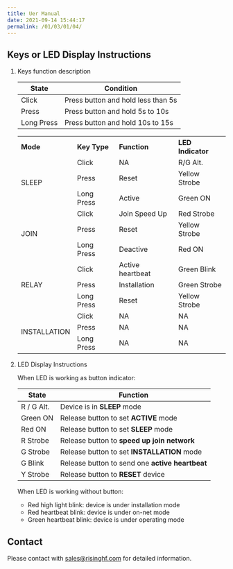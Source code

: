 ```yaml
---
title: Uer Manual
date: 2021-09-14 15:44:17
permalink: /01/03/01/04/
---
```

## Keys or LED Display Instructions

1. Keys function description

   | State      | Condition                          |
   | ---------- | ---------------------------------- |
   | Click      | Press button and hold less than 5s |
   | Press      | Press button and hold 5s to 10s    |
   | Long Press | Press button and hold 10s to 15s   |

   <table>
     <tr align="left">
       <th>Mode</th>
       <th>Key Type</th>
       <th>Function</th>
       <th>LED Indicator</th>
     </tr>
     <tr>
       <td rowspan="3">SLEEP</td>
       <td>Click</td>
       <td>NA</td>
       <td>R/G Alt.</td>
     </tr>
     <tr>
       <td>Press</td>
       <td>Reset</td>
       <td>Yellow Strobe</td>
     </tr>
     <tr>
       <td>Long Press</td>
       <td>Active</td>
       <td>Green ON</td>
     </tr>
     <tr>
       <td rowspan="3">JOIN</td>
       <td>Click</td>
       <td>Join Speed Up</td>
       <td>Red Strobe</td>
     </tr>
     <tr>
       <td>Press</td>
       <td>Reset</td>
       <td>Yellow Strobe</td>
     </tr>
     <tr>
       <td>Long Press</td>
       <td>Deactive</td>
       <td>Red ON</td>
     </tr>
     <tr>
       <td rowspan="3">RELAY</td>
       <td>Click</td>
       <td>Active heartbeat</td>
       <td>Green Blink</td>
     </tr>
     <tr>
       <td>Press</td>
       <td>Installation</td>
       <td>Green Strobe</td>
     </tr>
     <tr>
       <td>Long Press</td>
       <td>Reset</td>
       <td>Yellow Strobe</td>
     </tr>
     <tr>
       <td rowspan="3">INSTALLATION</td>
       <td>Click</td>
       <td>NA</td>
       <td>NA</td>
     </tr>
     <tr>
       <td>Press</td>
       <td>NA</td>
       <td>NA</td>
     </tr>
     <tr>
       <td>Long Press</td>
       <td>NA</td>
       <td>NA</td>
     </tr>
   </table>

2. LED Display Instructions

   When LED is working as button indicator:

   | State      | Function                                        |
   | ---------- | ----------------------------------------------- |
   | R / G Alt. | Device is in **SLEEP** mode                     |
   | Green ON   | Release button to set **ACTIVE** mode           |
   | Red ON     | Release button to set **SLEEP** mode            |
   | R Strobe   | Release button to **speed up join network**     |
   | G Strobe   | Release button to set **INSTALLATION** mode     |
   | G Blink    | Release button to send one **active heartbeat** |
   | Y Strobe   | Release button to **RESET** device              |

   When LED is working without button:

   - Red high light blink: device is under installation mode
   - Red heartbeat blink: device is under on-net mode
   - Green heartbeat blink: device is under operating mode

## Contact

Please contact with sales@risinghf.com for detailed information.



